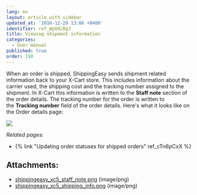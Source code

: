 ```yaml
---
lang: en
layout: article_with_sidebar
updated_at: '2016-12-29 13:06 +0400'
identifier: ref_WpUdcBgJ
title: Viewing shipment information
categories:
  - User manual
published: true
order: 150
---
```



When an order is shipped, ShippingEasy sends shipment related information back to your X-Cart store. This includes information about the carrier used, the shipping cost and the tracking number assigned to the shipment. In X-Cart this information is written to the **Staff note** section of the order details. The tracking number for the order is written to the **Tracking number** field of the order details. Here's what it looks like on the Order details page:

![]({{site.baseurl}}/attachments/8224949/8355929.png)

_Related pages:_

*   {% link "Updating order statuses for shipped orders" ref_cTn6pCxX %}

## Attachments:

* [shippingeasy_xc5_staff_note.png]({{site.baseurl}}/attachments/8224949/8355928.png) (image/png)
* [shippingeasy_xc5_shipping_info.png]({{site.baseurl}}/attachments/8224949/8355929.png) (image/png)
